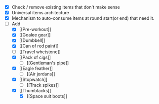 - [x] Check / remove existing items that don't make sense
- [x] Universal items architecture
- [x] Mechanism to auto-consume items at round start(or end) that need it.
- [ ] Add
	- [x] [[Pre-workout]]
	- [x] [[Goalee gear]]
	- [x] [[Dumbbell]]
	- [x] [[Can of red paint]]
	- [ ] [[Travel whetstone]]
	- [x] [[Pack of cigs]]
		- [ ] [[Gentleman's pipe]]
	- [x] [[Eagle feather]]
		- [ ] [[Air jordans]]
	- [x] [[Stopwatch]]
		- [ ] [[Track spikes]]
	- [x] [[Thumbtacks]]
		- [x] [[Space suit boots]]

